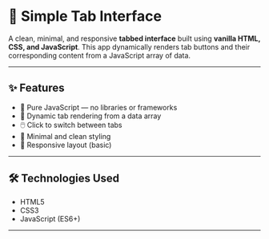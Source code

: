 # 🔖 Simple Tab Interface

A clean, minimal, and responsive **tabbed interface** built using **vanilla HTML, CSS, and JavaScript**. This app dynamically renders tab buttons and their corresponding content from a JavaScript array of data.

---

## ✨ Features

- 🧠 Pure JavaScript — no libraries or frameworks
- 🔁 Dynamic tab rendering from a data array
- 🖱️ Click to switch between tabs
- 🎨 Minimal and clean styling
- 📱 Responsive layout (basic)

---

## 🛠️ Technologies Used

- HTML5
- CSS3
- JavaScript (ES6+)

---
